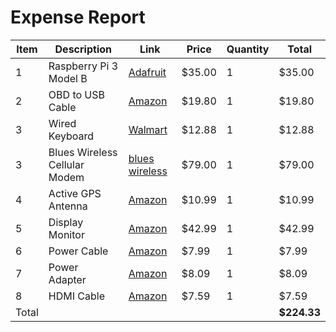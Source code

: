 # Expense Report
| Item | Description | Link | Price | Quantity | Total |
| --- | --- | --- | --- | --- | --- |
| 1 | Raspberry Pi 3 Model B | [Adafruit](https://www.adafruit.com/product/3055?src=raspberrypi) |  $35.00  |  1  | $35.00 |
| 2 | OBD to USB Cable | [Amazon](https://www.amazon.com/VINT-TT55502-modified-Windows-ELMconfig-compatible/dp/B01N18TOFB/ref=pd_ybh_a_sccl_24/138-3074589-9575466?pd_rd_w=fI3nz&content-id=amzn1.sym.67f8cf21-ade4-4299-b433-69e404eeecf1&pf_rd_p=67f8cf21-ade4-4299-b433-69e404eeecf1&pf_rd_r=ZVSZKF7BPYBNT7ME6T6D&pd_rd_wg=P6kCC&pd_rd_r=aa09f1cf-4e89-4448-bf70-1bf0984afb0f&pd_rd_i=B01N18TOFB&psc=1) | $19.80 | 1 | $19.80 |
| 3 | Wired Keyboard | [Walmart](https://www.walmart.com/ip/onn-USB-Computer-Keyboard-with-104-Keys-5-ft-Cable-Windows-and-Mac-compatible/409947474?athbdg=L1200) | $12.88 | 1 | $12.88 |
| 3 | Blues Wireless Cellular Modem | [blues wireless](https://shop.blues.io/collections/development-kits/products/raspberry-pi-starter-kit) | $79.00 | 1 | $79.00 |
| 4 | Active GPS Antenna | [Amazon](https://www.amazon.com/Bingfu-Waterproof-Navigation-Connector-Tracking/dp/B083D59N55/ref=psdc_3248676011_t1_B00LXRQY9A?th=1) | $10.99 | 1 | $10.99 |
| 5 | Display Monitor | [Amazon](https://www.amazon.com/Monitor-Raspberry-Speakers-Display-Computer/dp/B09ZD8YS7L/ref=sr_1_1_sspa?crid=2ZSYKQS0AWXVB&keywords=8%2Binch%2Bhdmi%2Bmonitor&qid=1666709289&qu=eyJxc2MiOiI0LjM4IiwicXNhIjoiMy45OSIsInFzcCI6IjIuNzMifQ%3D%3D&refinements=p_36%3A1253504011&rnid=386442011&s=electronics&sprefix=%2Celectronics%2C641&sr=1-1-spons&th=1) | $42.99 | 1 | $42.99 |
| 6 | Power Cable | [Amazon](https://www.amazon.com/UCEC-Splitter-Charge-Devices-Single/dp/B01713KLSY/ref=sr_1_16?crid=3B4M3WNEI59ZT&keywords=usb%2Bto%2B2%2Bmicro%2Busb%2Bcable&qid=1666709516&qu=eyJxc2MiOiIwLjY3IiwicXNhIjoiMC42NSIsInFzcCI6IjAuNzIifQ%3D%3D&sprefix=usb%2Bto%2B2%2Bmicros%2Busb%2Bcable%2Caps%2C286&sr=8-16&th=1) | $7.99 | 1 | $7.99 |
| 7 | Power Adapter | [Amazon](https://www.amazon.com/MMNNE-Female-Supply-Extension-Adapter/dp/B082NTPPGW/ref=sr_1_4?crid=2L2M2YF2D9KTX&keywords=micro+usb+to+dc+adapter&qid=1666709578&qu=eyJxc2MiOiIzLjM5IiwicXNhIjoiMi45MCIsInFzcCI6IjIuNTQifQ%3D%3D&sprefix=micro+usb+to+dc+adapter%2Caps%2C129&sr=8-4) | $8.09 | 1 | $8.09 |
| 8 | HDMI Cable | [Amazon](https://www.amazon.com/SinLoon-Plated-Adapter-Supports-Ethernet/dp/B01MYWAHCI/ref=sr_1_23?crid=25BMZZO70B8I5&keywords=short+hdmi+cable+.5+foot&qid=1666709647&qu=eyJxc2MiOiIyLjcyIiwicXNhIjoiMi40MSIsInFzcCI6IjIuNTAifQ%3D%3D&s=electronics&sprefix=short+hdmi+cable+.5+foo%2Celectronics%2C171&sr=1-23) | $7.59 | 1 | $7.59 |
| Total | | | | | **$224.33** |

